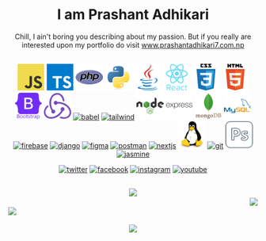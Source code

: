 <h1 align="center">I am Prashant Adhikari</h1>
<p align="center">Chill, I ain't boring you describing about my passion. But if you really are interested upon my portfolio do visit <a target="_blank" href="https://www.prashantadhikari7.com.np">www.prashantadhikari7.com.np</a></p>
<h2 align="center"></h2>
<p align="center"><a target="_blank" href="https://raw.githubusercontent.com/devicons/devicon/master/icons/javascript/javascript-original.svg" style="display: inline-block; ""><img src="https://raw.githubusercontent.com/devicons/devicon/master/icons/javascript/javascript-original.svg" alt="javascript" width="55" height="55" /></a>
<a target="_blank" href="https://raw.githubusercontent.com/devicons/devicon/master/icons/typescript/typescript-original.svg" style="display: inline-block; "><img src="https://raw.githubusercontent.com/devicons/devicon/master/icons/typescript/typescript-original.svg" alt="typescript" width="55" height="55" /></a>
<a target="_blank" href="https://raw.githubusercontent.com/devicons/devicon/master/icons/php/php-original.svg" style="display: inline-block; "><img src="https://raw.githubusercontent.com/devicons/devicon/master/icons/php/php-original.svg" alt="php" width="55" height="55" /></a>
<a target="_blank" href="https://raw.githubusercontent.com/devicons/devicon/master/icons/python/python-original.svg" style="display: inline-block; "><img src="https://raw.githubusercontent.com/devicons/devicon/master/icons/python/python-original.svg" alt="python" width="55" height="55" /></a>
<a target="_blank" href="https://raw.githubusercontent.com/devicons/devicon/master/icons/java/java-original.svg" style="display: inline-block; "><img src="https://raw.githubusercontent.com/devicons/devicon/master/icons/java/java-original.svg" alt="java" width="55" height="55" /></a>
<a target="_blank" href="https://raw.githubusercontent.com/devicons/devicon/master/icons/react/react-original-wordmark.svg" style="display: inline-block; "><img src="https://raw.githubusercontent.com/devicons/devicon/master/icons/react/react-original-wordmark.svg" alt="react" width="55" height="55" /></a>
<a target="_blank" href="https://raw.githubusercontent.com/devicons/devicon/master/icons/css3/css3-original-wordmark.svg" style="display: inline-block; "><img src="https://raw.githubusercontent.com/devicons/devicon/master/icons/css3/css3-original-wordmark.svg" alt="css3" width="55" height="55" /></a>
<a target="_blank" href="https://raw.githubusercontent.com/devicons/devicon/master/icons/html5/html5-original-wordmark.svg" style="display: inline-block; "><img src="https://raw.githubusercontent.com/devicons/devicon/master/icons/html5/html5-original-wordmark.svg" alt="html5" width="55" height="55" /></a>
<a target="_blank" href="https://raw.githubusercontent.com/devicons/devicon/master/icons/bootstrap/bootstrap-plain-wordmark.svg" style="display: inline-block; "border: 10px solid black;"><img src="https://raw.githubusercontent.com/devicons/devicon/master/icons/bootstrap/bootstrap-plain-wordmark.svg" alt="bootstrap" width="55" height="55" /></a>
<a target="_blank" href="https://raw.githubusercontent.com/devicons/devicon/master/icons/redux/redux-original.svg" style="display: inline-block; "><img src="https://raw.githubusercontent.com/devicons/devicon/master/icons/redux/redux-original.svg" alt="redux" width="55" height="55" /></a>
<a target="_blank" href="https://www.vectorlogo.zone/logos/babeljs/babeljs-icon.svg" style="display: inline-block; "><img src="https://www.vectorlogo.zone/logos/babeljs/babeljs-icon.svg" alt="babel" width="55" height="55" /></a>
<a target="_blank" href="https://www.vectorlogo.zone/logos/tailwindcss/tailwindcss-icon.svg" style="display: inline-block; "><img src="https://www.vectorlogo.zone/logos/tailwindcss/tailwindcss-icon.svg" alt="tailwind" width="55" height="55" /></a>
<a target="_blank" href="https://raw.githubusercontent.com/devicons/devicon/master/icons/nodejs/nodejs-original-wordmark.svg" style="display: inline-block; "><img src="https://raw.githubusercontent.com/devicons/devicon/master/icons/nodejs/nodejs-original-wordmark.svg" alt="nodejs" width="55" height="55" /></a>
<a target="_blank" href="https://raw.githubusercontent.com/devicons/devicon/master/icons/express/express-original-wordmark.svg" style="display: inline-block; "><img src="https://raw.githubusercontent.com/devicons/devicon/master/icons/express/express-original-wordmark.svg" alt="express" width="55" height="55" /></a>
<a target="_blank" href="https://raw.githubusercontent.com/devicons/devicon/master/icons/mongodb/mongodb-original-wordmark.svg" style="display: inline-block; "><img src="https://raw.githubusercontent.com/devicons/devicon/master/icons/mongodb/mongodb-original-wordmark.svg" alt="mongodb" width="55" height="55" /></a>
<a target="_blank" href="https://raw.githubusercontent.com/devicons/devicon/master/icons/mysql/mysql-original-wordmark.svg" style="display: inline-block; "><img src="https://raw.githubusercontent.com/devicons/devicon/master/icons/mysql/mysql-original-wordmark.svg" alt="mysql" width="55" height="55" /></a>
<a target="_blank" href="https://www.vectorlogo.zone/logos/firebase/firebase-icon.svg" style="display: inline-block; "><img src="https://www.vectorlogo.zone/logos/firebase/firebase-icon.svg" alt="firebase" width="55" height="55" /></a>
<a target="_blank" href="https://cdn.worldvectorlogo.com/logos/django.svg" style="display: inline-block; "><img src="https://cdn.worldvectorlogo.com/logos/django.svg" alt="django" width="55" height="55" /></a>
<a target="_blank" href="https://www.vectorlogo.zone/logos/figma/figma-icon.svg" style="display: inline-block; "><img src="https://www.vectorlogo.zone/logos/figma/figma-icon.svg" alt="figma" width="55" height="55" /></a>
<a target="_blank" href="https://www.vectorlogo.zone/logos/getpostman/getpostman-icon.svg" style="display: inline-block; "><img src="https://www.vectorlogo.zone/logos/getpostman/getpostman-icon.svg" alt="postman" width="55" height="55" /></a>
<a target="_blank" href="https://cdn.worldvectorlogo.com/logos/nextjs-2.svg" style="display: inline-block; "><img src="https://cdn.worldvectorlogo.com/logos/nextjs-2.svg" alt="nextjs" width="55" height="55" /></a>
<a target="_blank" href="https://raw.githubusercontent.com/devicons/devicon/master/icons/linux/linux-original.svg" style="display: inline-block; "><img src="https://raw.githubusercontent.com/devicons/devicon/master/icons/linux/linux-original.svg" alt="linux" width="55" height="55" /></a>
<a target="_blank" href="https://www.vectorlogo.zone/logos/git-scm/git-scm-icon.svg" style="display: inline-block; "><img src="https://www.vectorlogo.zone/logos/git-scm/git-scm-icon.svg" alt="git" width="55" height="55" /></a>
<a target="_blank" href="https://raw.githubusercontent.com/devicons/devicon/master/icons/photoshop/photoshop-line.svg" style="display: inline-block; "><img src="https://raw.githubusercontent.com/devicons/devicon/master/icons/photoshop/photoshop-line.svg" alt="photoshop" width="55" height="55" /></a>
<a target="_blank" href="https://www.vectorlogo.zone/logos/jasmine/jasmine-icon.svg" style="display: inline-block; "><img src="https://www.vectorlogo.zone/logos/jasmine/jasmine-icon.svg" alt="jasmine" width="55" height="55" /></a></p>

<p align="center"><a target="_blank" href="https://twitter.com/pr4xnt" style="display: inline-block; "><img src="https://img.shields.io/badge/twitter-x?style=for-the-badge&logo=x&logoColor=white&color=%230f1419" alt="twitter" /></a>
<a target="_blank" href="https://www.facebook.com/pr4shant.xd" style="display: inline-block; "><img src="https://img.shields.io/badge/facebook-logo?style=for-the-badge&logo=facebook&logoColor=white&color=%230866ff" alt="facebook" /></a>
<a target="_blank" href="https://www.instagram.com/pr4xnt" style="display: inline-block; "><img src="https://img.shields.io/badge/instagram-logo?style=for-the-badge&logo=instagram&logoColor=white&color=%23F35369" alt="instagram" /></a>
<a target="_blank" href="https://www.youtube.com/@lynxplays6702" style="display: inline-block; "><img src="https://img.shields.io/badge/youtube-logo?style=for-the-badge&logo=youtube&logoColor=white&color=%23cc0000" alt="youtube" /></a></p>
<h2 align=""></h2>


<div align="center">
  <a href="https://github.com/ryo-ma/github-profile-trophy" target="_blank">
    <img src="https://github-profile-trophy.vercel.app/?username=pr4shxnt&theme=material-palenight&column=4&margin-w=15&margin-h=15"/>
  </a>
</div>

<div>
<div align="right">
  <a href="https://github-readme-stats.vercel.app" target="_blank">
    <img src="https://github-readme-stats.vercel.app/api?username=pr4shxnt&show_icons=true&theme=material-palenight"/>
  </a>
</div>

<div align="left">
  <a href="https://git.io/streak-stats" target="_blank">
    <img src="https://github-readme-streak-stats.herokuapp.com?user=pr4shxnt&theme=material-palenight"/>
  </a>
</div>

</div>

<p align="center">
 <a href="https://github.com/pr4shxnt">
   <img align="center" src="https://github-readme-activity-graph.vercel.app/graph?username=pr4shxnt&theme=github-compact" />
 </a>
</p>
